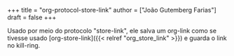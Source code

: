 +++
title = "org-protocol-store-link"
author = ["João Gutemberg Farias"]
draft = false
+++

Usado por meio do protocolo "store-link", ele salva um org-link como se tivesse usado [org-store-link]({{< relref "org_store_link" >}}) e guarda o link no kill-ring.
